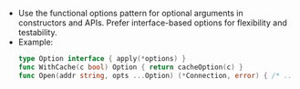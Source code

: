 - Use the functional options pattern for optional arguments in constructors and APIs. Prefer interface-based options for flexibility and testability.
- Example:
  ```go
  type Option interface { apply(*options) }
  func WithCache(c bool) Option { return cacheOption(c) }
  func Open(addr string, opts ...Option) (*Connection, error) { /* ... */ }
  ```
